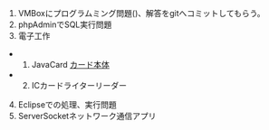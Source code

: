 1. VMBoxにプログラムミング問題()、解答をgitへコミットしてもらう。
2. phpAdminでSQL実行問題
3. 電子工作
- 1. JavaCard [カード本体](https://store.shopping.yahoo.co.jp/rare-premium/B07GPR6QMC.html)
- 2. ICカードライターリーダー
4. Eclipseでの処理、実行問題
5. ServerSocketネットワーク通信アプリ
